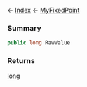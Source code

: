 ← [Index](Api-Index) ← [MyFixedPoint](VRage.MyFixedPoint)

### Summary

```csharp
public long RawValue
```

### Returns

[long](System.Int64)

